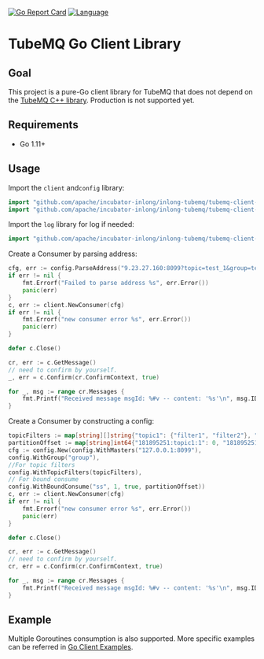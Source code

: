 <!--

    Licensed to the Apache Software Foundation (ASF) under one
    or more contributor license agreements.  See the NOTICE file
    distributed with this work for additional information
    regarding copyright ownership.  The ASF licenses this file
    to you under the Apache License, Version 2.0 (the
    "License"); you may not use this file except in compliance
    with the License.  You may obtain a copy of the License at

      http://www.apache.org/licenses/LICENSE-2.0

    Unless required by applicable law or agreed to in writing,
    software distributed under the License is distributed on an
    "AS IS" BASIS, WITHOUT WARRANTIES OR CONDITIONS OF ANY
    KIND, either express or implied.  See the License for the
    specific language governing permissions and limitations
    under the License.

-->
[![Go Report Card](https://goreportcard.com/badge/github.com/apache/incubator-inlong)](https://goreportcard.com/report/github.com/apache/incubator-inlong)
[![Language](https://img.shields.io/badge/Language-Go-blue.svg)](https://golang.org/)
# TubeMQ Go Client Library

## Goal

This project is a pure-Go client library for TubeMQ that does not
depend on the [TubeMQ C++ library](https://github.com/apache/incubator-inlong/tree/master/inlong-tubemq/tubemq-client-twins/tubemq-client-cpp). Production is not supported yet.
## Requirements

- Go 1.11+


## Usage

Import the `client` and`config` library:
```go
import "github.com/apache/incubator-inlong/inlong-tubemq/tubemq-client-twins/tubemq-client-go/client"
import "github.com/apache/incubator-inlong/inlong-tubemq/tubemq-client-twins/tubemq-client-go/config"
```

Import the `log` library for log if needed:
```go
import "github.com/apache/incubator-inlong/inlong-tubemq/tubemq-client-twins/tubemq-client-go/log"
```

Create a Consumer by parsing address:
```go
cfg, err := config.ParseAddress("9.23.27.160:8099?topic=test_1&group=test_group")
if err != nil {
	fmt.Errorf("Failed to parse address %s", err.Error())
	panic(err)
}
c, err := client.NewConsumer(cfg)
if err != nil {
	fmt.Errorf("new consumer error %s", err.Error())
	panic(err)
}

defer c.Close()

cr, err := c.GetMessage()
// need to confirm by yourself.
_, err = c.Confirm(cr.ConfirmContext, true)

for _, msg := range cr.Messages {
	fmt.Printf("Received message msgId: %#v -- content: '%s'\n", msg.ID, string(msg.Data))
}
```

Create a Consumer by constructing a config:

```go
topicFilters := map[string][]string{"topic1": {"filter1", "filter2"}, "topic2": {"filter3", "filter4"}}
partitionOffset := map[string]int64{"181895251:topic1:1": 0, "181895251:topic2:2": 10}
cfg := config.New(config.WithMasters("127.0.0.1:8099"),
config.WithGroup("group"),
//For topic filters
config.WithTopicFilters(topicFilters),
// For bound consume
config.WithBoundConsume("ss", 1, true, partitionOffset))
c, err := client.NewConsumer(cfg)
if err != nil {
	fmt.Errorf("new consumer error %s", err.Error())
	panic(err)
}

defer c.Close()

cr, err := c.GetMessage()
// need to confirm by yourself.
cr, err = c.Confirm(cr.ConfirmContext, true)

for _, msg := range cr.Messages {
	fmt.Printf("Received message msgId: %#v -- content: '%s'\n", msg.ID, string(msg.Data))
}
```

## Example
Multiple Goroutines consumption is also supported. More specific examples can be referred in [Go Client Examples](https://github.com/apache/incubator-inlong/tree/master/inlong-tubemq/tubemq-client-twins/tubemq-client-go/example).
